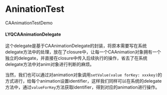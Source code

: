 # AninationTest
CAAnimationTestDemo

#### LYQCAAnimationDelegate
这个delegate是基于CAAnimationDelegate的封装，将原本需要写在系统delegate方法中的处理，放在了closure中，让每一个CAAnimation对象拥有一个独立的delegate，并直接在closure中传入后续执行的操作，省去了在系统delegate方法中对anim对象进行判断的麻烦。

当然，我们也可以通过对animation对象调用`setValue(value forKey: xxxkey)`的方式进行，给每个animation设置identifier，这样我们同样可以在系统的delegate方法中，通过`valueForKey`方法获取identifier，得到对应的animation进行操作。
